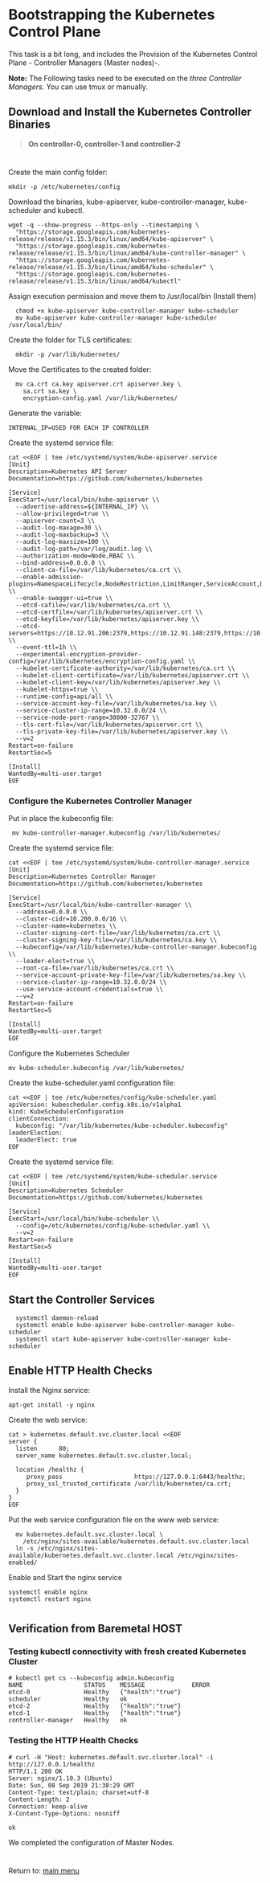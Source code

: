 # Bootstrapping the Kubernetes Control Plane

This task is a bit long, and includes the Provision of the Kubernetes Control Plane - Controller Managers (Master nodes)-.

**Note:** The Following tasks need to be executed on the *three Controller Managers*. You can use tmux or manually. 

## Download and Install the Kubernetes Controller Binaries

>**On controller-0, controller-1 and controller-2**
# 
Create the main config folder:
```
mkdir -p /etc/kubernetes/config
```
Download the binaries, kube-apiserver, kube-controller-manager, kube-scheduler and kubectl.
```
wget -q --show-progress --https-only --timestamping \
  "https://storage.googleapis.com/kubernetes-release/release/v1.15.3/bin/linux/amd64/kube-apiserver" \
  "https://storage.googleapis.com/kubernetes-release/release/v1.15.3/bin/linux/amd64/kube-controller-manager" \
  "https://storage.googleapis.com/kubernetes-release/release/v1.15.3/bin/linux/amd64/kube-scheduler" \
  "https://storage.googleapis.com/kubernetes-release/release/v1.15.3/bin/linux/amd64/kubectl"
```
Assign execution permission and move them to /usr/local/bin   (Install them)
```
  chmod +x kube-apiserver kube-controller-manager kube-scheduler 
  mv kube-apiserver kube-controller-manager kube-scheduler /usr/local/bin/
```
Create the folder for TLS certificates:
```
  mkdir -p /var/lib/kubernetes/
```
Move the Certificates to the created folder:
```
  mv ca.crt ca.key apiserver.crt apiserver.key \
    sa.crt sa.key \
    encryption-config.yaml /var/lib/kubernetes/
```

Generate the variable:
```
INTERNAL_IP=USED FOR EACH IP CONTROLLER
```
Create the systemd service file:
```
cat <<EOF | tee /etc/systemd/system/kube-apiserver.service
[Unit]
Description=Kubernetes API Server
Documentation=https://github.com/kubernetes/kubernetes

[Service]
ExecStart=/usr/local/bin/kube-apiserver \\
  --advertise-address=${INTERNAL_IP} \\
  --allow-privileged=true \\
  --apiserver-count=3 \\
  --audit-log-maxage=30 \\
  --audit-log-maxbackup=3 \\
  --audit-log-maxsize=100 \\
  --audit-log-path=/var/log/audit.log \\
  --authorization-mode=Node,RBAC \\
  --bind-address=0.0.0.0 \\
  --client-ca-file=/var/lib/kubernetes/ca.crt \\
  --enable-admission-plugins=NamespaceLifecycle,NodeRestriction,LimitRanger,ServiceAccount,DefaultStorageClass,ResourceQuota \\
  --enable-swagger-ui=true \\
  --etcd-cafile=/var/lib/kubernetes/ca.crt \\
  --etcd-certfile=/var/lib/kubernetes/apiserver.crt \\
  --etcd-keyfile=/var/lib/kubernetes/apiserver.key \\
  --etcd-servers=https://10.12.91.206:2379,https://10.12.91.148:2379,https://10.12.91.175:2379 \\
  --event-ttl=1h \\
  --experimental-encryption-provider-config=/var/lib/kubernetes/encryption-config.yaml \\
  --kubelet-certificate-authority=/var/lib/kubernetes/ca.crt \\
  --kubelet-client-certificate=/var/lib/kubernetes/apiserver.crt \\
  --kubelet-client-key=/var/lib/kubernetes/apiserver.key \\
  --kubelet-https=true \\
  --runtime-config=api/all \\
  --service-account-key-file=/var/lib/kubernetes/sa.key \\
  --service-cluster-ip-range=10.32.0.0/24 \\
  --service-node-port-range=30000-32767 \\
  --tls-cert-file=/var/lib/kubernetes/apiserver.crt \\
  --tls-private-key-file=/var/lib/kubernetes/apiserver.key \\
  --v=2
Restart=on-failure
RestartSec=5

[Install]
WantedBy=multi-user.target
EOF
```

### Configure the Kubernetes Controller Manager

Put in place the kubeconfig file:
```
 mv kube-controller-manager.kubeconfig /var/lib/kubernetes/
```
Create the systemd service file:
```
cat <<EOF | tee /etc/systemd/system/kube-controller-manager.service
[Unit]
Description=Kubernetes Controller Manager
Documentation=https://github.com/kubernetes/kubernetes

[Service]
ExecStart=/usr/local/bin/kube-controller-manager \\
  --address=0.0.0.0 \\
  --cluster-cidr=10.200.0.0/16 \\
  --cluster-name=kubernetes \\
  --cluster-signing-cert-file=/var/lib/kubernetes/ca.crt \\
  --cluster-signing-key-file=/var/lib/kubernetes/ca.key \\
  --kubeconfig=/var/lib/kubernetes/kube-controller-manager.kubeconfig \\
  --leader-elect=true \\
  --root-ca-file=/var/lib/kubernetes/ca.crt \\
  --service-account-private-key-file=/var/lib/kubernetes/sa.key \\
  --service-cluster-ip-range=10.32.0.0/24 \\
  --use-service-account-credentials=true \\
  --v=2
Restart=on-failure
RestartSec=5

[Install]
WantedBy=multi-user.target
EOF
```




Configure the Kubernetes Scheduler
```
mv kube-scheduler.kubeconfig /var/lib/kubernetes/
```

Create the kube-scheduler.yaml configuration file:
```
cat <<EOF | tee /etc/kubernetes/config/kube-scheduler.yaml
apiVersion: kubescheduler.config.k8s.io/v1alpha1
kind: KubeSchedulerConfiguration
clientConnection:
  kubeconfig: "/var/lib/kubernetes/kube-scheduler.kubeconfig"
leaderElection:
  leaderElect: true
EOF
```
Create the systemd service file:
```
cat <<EOF | tee /etc/systemd/system/kube-scheduler.service
[Unit]
Description=Kubernetes Scheduler
Documentation=https://github.com/kubernetes/kubernetes

[Service]
ExecStart=/usr/local/bin/kube-scheduler \\
  --config=/etc/kubernetes/config/kube-scheduler.yaml \\
  --v=2
Restart=on-failure
RestartSec=5

[Install]
WantedBy=multi-user.target
EOF
```
## Start the Controller Services
```
  systemctl daemon-reload
  systemctl enable kube-apiserver kube-controller-manager kube-scheduler
  systemctl start kube-apiserver kube-controller-manager kube-scheduler
```
## Enable HTTP Health Checks

Install the Nginx service:
```
apt-get install -y nginx
```
Create the web service:
```
cat > kubernetes.default.svc.cluster.local <<EOF
server {
  listen      80;
  server_name kubernetes.default.svc.cluster.local;

  location /healthz {
     proxy_pass                    https://127.0.0.1:6443/healthz;
     proxy_ssl_trusted_certificate /var/lib/kubernetes/ca.crt;
  }
}
EOF
```
Put the web service configuration file on the www web service:
```
  mv kubernetes.default.svc.cluster.local \
    /etc/nginx/sites-available/kubernetes.default.svc.cluster.local
  ln -s /etc/nginx/sites-available/kubernetes.default.svc.cluster.local /etc/nginx/sites-enabled/
```
Enable and Start the nginx service
```
systemctl enable nginx
systemctl restart nginx
```
# 

## Verification from Baremetal HOST


### Testing kubectl connectivity with fresh created Kubernetes Cluster
```
# kubectl get cs --kubeconfig admin.kubeconfig
NAME                 STATUS    MESSAGE             ERROR
etcd-0               Healthy   {"health":"true"}   
scheduler            Healthy   ok                  
etcd-2               Healthy   {"health":"true"}   
etcd-1               Healthy   {"health":"true"}   
controller-manager   Healthy   ok           
```

### Testing the HTTP Health Checks
```
# curl -H "Host: kubernetes.default.svc.cluster.local" -i http://127.0.0.1/healthz
HTTP/1.1 200 OK
Server: nginx/1.10.3 (Ubuntu)
Date: Sun, 08 Sep 2019 21:38:29 GMT
Content-Type: text/plain; charset=utf-8
Content-Length: 2
Connection: keep-alive
X-Content-Type-Options: nosniff

ok
```
We completed the configuration of Master Nodes.

# 
Return to: [main menu](https://github.com/jimenezcorzo/Kubernetes-The-Hard-Way-15.3-LXC/blob/master/Readme.md)
